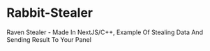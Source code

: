 # Rabbit-Stealer
Raven Stealer - Made In NextJS/C++, Example Of Stealing Data And Sending Result To Your Panel
